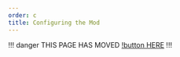 ```yaml
---
order: c
title: Configuring the Mod
---
```

!!! danger
THIS PAGE HAS MOVED [!button HERE](https://sdlink.fdd-docs.com/config-mod/)
!!!

